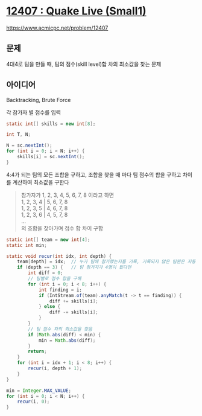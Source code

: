# [12407 : Quake Live (Small1)](https://www.acmicpc.net/problem/12407)
https://www.acmicpc.net/problem/12407

## 문제
4대4로 팀을 만들 때, 팀의 점수(skill level)합 차의 최소값을 찾는 문제

## 아이디어
Backtracking, Brute Force

각 참가자 별 점수를 입력
```java
static int[] skills = new int[8];

int T, N;

N = sc.nextInt();
for (int i = 0; i < N; i++) {
    skills[i] = sc.nextInt();
}
```

4:4가 되는 팀의 모든 조합을 구하고, 조합을 찾을 때 마다 팀 점수의 합을 구하고 차이를 계산하여 최소값을 구한다
> 참가자가 1, 2, 3, 4, 5, 6, 7, 8 이라고 하면  
> 1, 2, 3, 4 | 5, 6, 7, 8  
> 1, 2, 3, 5 | 4, 6, 7, 8  
> 1, 2, 3, 6 | 4, 5, 7, 8  
> ...  
> 의 조합을 찾아가며 점수 합 차이 구함
```java
static int[] team = new int[4];
static int min;

static void recur(int idx, int depth) {
    team[depth] = idx;  // 누가 팀에 참가했는지를 기록, 기록되지 않은 팀원은 자동적으로 다른 팀
    if (depth == 3) {   // 팀 참가자가 4명이 됬다면
        int diff = 0;
        // 팀별로 점수 합을 구해
        for (int i = 0; i < 8; i++) {
            int finding = i;
            if (IntStream.of(team).anyMatch(t -> t == finding)) {
                diff += skills[i];
            } else {
                diff -= skills[i];
            }
        }
        // 팀 점수 차의 최소값을 찾음
        if (Math.abs(diff) < min) {
            min = Math.abs(diff);
        }
        return;
    }
    for (int i = idx + 1; i < 8; i++) {
        recur(i, depth + 1);
    }
}

min = Integer.MAX_VALUE;
for (int i = 0; i < N; i++) {
    recur(i, 0);
}
```